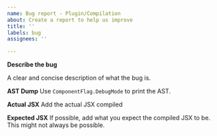 ```yaml
---
name: Bug report - Plugin/Compilation
about: Create a report to help us improve
title: ''
labels: bug
assignees: ''

---
```


**Describe the bug**

A clear and concise description of what the bug is.

**AST Dump**
Use `ComponentFlag.DebugMode` to print the AST.

**Actual JSX**
Add the actual JSX compiled

**Expected JSX**
If possible, add what you expect the compiled JSX to be. This might not always be possible.

